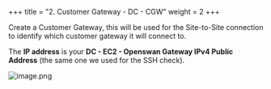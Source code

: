 +++
title = "2. Customer Gateway - DC - CGW"
weight = 2
+++


Create a Customer Gateway, this will be used for the Site-to-Site connection to identify which customer gateway it will connect to.


The **IP address** is your **DC - EC2 - Openswan Gateway IPv4 Public Address** (the same one we used for the SSH check).


![image.png](/images/005-v-prepare-for-site-to-site-vpn-aws-to-dc/25-523665-image.png)


